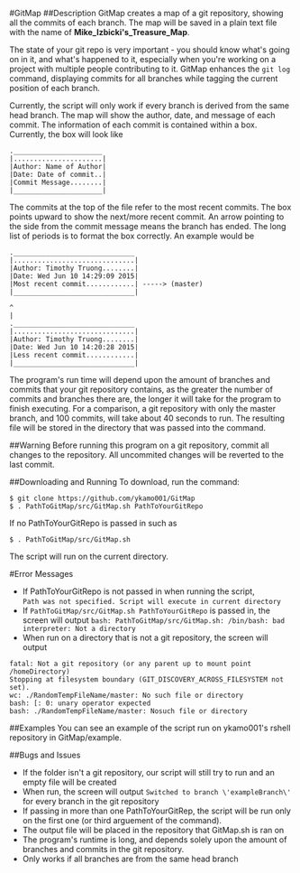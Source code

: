 #GitMap 
##Description
GitMap creates a map of a git repository, showing all the commits of each branch. 
The map will be saved in a plain text file with the name of **Mike_Izbicki's_Treasure_Map**. 

The state of your git repo is very important - you should know what's going on in it, and what's happened to it,
especially when you're working on a project with multiple people contributing to it.
GitMap enhances the `git log` command, displaying commits for all branches while tagging the current position of each branch.

Currently, the script will only work if every branch is derived from the same head branch. 
The map will show the author, date, and message of each commit. 
The information of each commit is contained within a box. 
Currently, the box will look like 
```
.______________________   
|......................|
|Author: Name of Author|		
|Date: Date of commit..|    		
|Commit Message........|		
|______________________|   
```
The commits at the top of the file refer to the most recent commits. 
The box points upward to show the next/more recent commit. 
An arrow pointing to the side from the commit message means the branch has ended.
The long list of periods is to format the box correctly. 
An example would be
```
.______________________________   
|..............................|
|Author: Timothy Truong........|		
|Date: Wed Jun 10 14:29:09 2015|   
|Most recent commit............| -----> (master)	
|______________________________|

^    
|    
.______________________________   
|..............................|
|Author: Timothy Truong........|		
|Date: Wed Jun 10 14:20:28 2015|   
|Less recent commit............|    
|______________________________|
```
The program's run time will depend upon the amount of branches and commits that your git repository contains, 
as the greater the number of commits and branches there are, the longer it will take for the program to finish executing.
For a comparison, a git repository with only the master branch, and 100 commits, will take about 40 seconds to run.
The resulting file will be stored in the directory that was passed into the command.

##Warning
Before running this program on a git repository, commit all changes to the repository. 
All uncommited changes will be reverted to the last commit.

##Downloading and Running
To download, run the command:    
```
$ git clone https://github.com/ykamo001/GitMap  
$ . PathToGitMap/src/GitMap.sh PathToYourGitRepo 
```
If no PathToYourGitRepo is passed in such as
```
$ . PathToGitMap/src/GitMap.sh
```
The script will run on the current directory.

#Error Messages
* If PathToYourGitRepo is not passed in when running the script,   
`Path was not specified. Script will execute in current directory` 
* If `PathToGitMap/src/GitMap.sh PathToYourGitRepo` is passed in, 
the screen will output 
`bash: PathToGitMap/src/GitMap.sh: /bin/bash: bad interpreter: Not a directory`
* When run on a directory that is not a git repository, 
the screen will output 
```
fatal: Not a git repository (or any parent up to mount point /homeDirectory)    
Stopping at filesystem boundary (GIT_DISCOVERY_ACROSS_FILESYSTEM not set).   
wc: ./RandomTempFileName/master: No such file or directory    
bash: [: 0: unary operator expected
bash: ./RandomTempFileName/master: Nosuch file or directory
```

##Examples
You can see an example of the script run on ykamo001's rshell repository in GitMap/example.

##Bugs and Issues
* If the folder isn't a git repository, our script will still try to run and an empty file will be created
* When run, the screen will output 
`Switched to branch \'exampleBranch\'` 
for every branch in the git repository
* If passing in more than one PathToYourGitRep, 
the script will be run only on the first one 
(or third arguement of the command).
* The output file will be placed in the repository that GitMap.sh is ran on
* The program's runtime is long, and depends solely upon the amount of branches and commits in the git repository.
* Only works if all branches are from the same head branch

